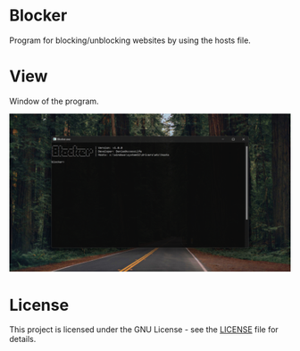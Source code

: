 # Blocker
Program for blocking/unblocking websites by using the hosts file.

# View
Window of the program.

![alt text](https://raw.githubusercontent.com/DeniedAccessLife/Blocker/master/view.png)

# License
This project is licensed under the GNU License - see the [LICENSE](LICENSE) file for details.
